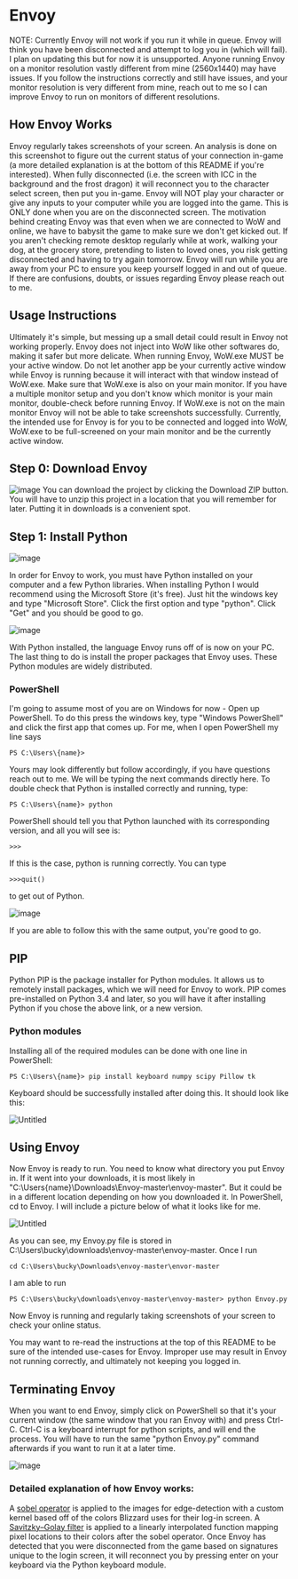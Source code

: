 # Envoy

NOTE: Currently Envoy will not work if you run it while in queue. Envoy will think you have been disconnected and attempt to log you in (which will fail). I plan on updating this but for now it is unsupported. Anyone running Envoy on a monitor resolution vastly different from mine (2560x1440) may have issues. If you follow the instructions correctly and still have issues, and your monitor resolution is very different from mine, reach out to me so I can improve Envoy to run on monitors of different resolutions.

## How Envoy Works

Envoy regularly takes screenshots of your screen. An analysis is done on this screenshot to figure out the current status of your connection in-game (a more detailed explanation is at the bottom of this README if you're interested). When fully disconnected (i.e. the screen with ICC in the background and the frost dragon) it will reconnect you to the character select screen, then put you in-game. Envoy will NOT play your character or give any inputs to your computer while you are logged into the game. This is ONLY done when you are on the disconnected screen. The motivation behind creating Envoy was that even when we are connected to WoW and online, we have to babysit the game to make sure we don't get kicked out. If you aren't checking remote desktop regularly while at work, walking your dog, at the grocery store, pretending to listen to loved ones, you risk getting disconnected and having to try again tomorrow. Envoy will run while you are away from your PC to ensure you keep yourself logged in and out of queue. If there are confusions, doubts, or issues regarding Envoy please reach out to me.

## Usage Instructions

Ultimately it's simple, but messing up a small detail could result in Envoy not working properly. Envoy does not inject into WoW like other softwares do, making it safer but more delicate. When running Envoy, WoW.exe MUST be your active window. Do not let another app be your currently active window while Envoy is running because it will interact with that window instead of WoW.exe. Make sure that WoW.exe is also on your main monitor. If you have a multiple monitor setup and you don't know which monitor is your main monitor, double-check before running Envoy. If WoW.exe is not on the main monitor Envoy will not be able to take screenshots successfully. Currently, the intended use for Envoy is for you to be connected and logged into WoW, WoW.exe to be full-screened on your main monitor and be the currently active window.

## Step 0: Download Envoy

![image](https://user-images.githubusercontent.com/115406246/194967276-8da3ed4c-eae5-4535-9db5-8c2078f120f4.png)
You can download the project by clicking the Download ZIP button. You will have to unzip this project in a location that you will remember for later. Putting it in downloads is a convenient spot.

## Step 1: Install Python

![image](https://user-images.githubusercontent.com/115406246/194968021-5e9b22bc-52ca-4fd1-83f2-0921aedbf6b0.png)

In order for Envoy to work, you must have Python installed on your computer and a few Python libraries. When installing Python I would recommend using the Microsoft Store (it's free). Just hit the windows key and type "Microsoft Store". Click the first option and type "python". Click "Get" and you should be good to go.

![image](https://user-images.githubusercontent.com/115406246/194968572-98d94211-69d7-4843-9562-30c8e8e2a513.png)

With Python installed, the language Envoy runs off of is now on your PC. The last thing to do is install the proper packages that Envoy uses. These Python modules are widely distributed.

### PowerShell
I'm going to assume most of you are on Windows for now - Open up PowerShell. To do this press the windows key, type "Windows PowerShell" and click the first app that comes up. For me, when I open PowerShell my line says
```
PS C:\Users\{name}>
```
Yours may look differently but follow accordingly, if you have questions reach out to me. We will be typing the next commands directly here. To double check that Python is installed correctly and running, type:
```
PS C:\Users\{name}> python
```

PowerShell should tell you that Python launched with its corresponding version, and all you will see is:
```
>>>
```
If this is the case, python is running correctly. You can type
```
>>>quit()
```
to get out of Python.

![image](https://user-images.githubusercontent.com/115406246/194968847-3142b29c-e42a-4865-aeaf-52daea9eb909.png)

If you are able to follow this with the same output, you're good to go.

## PIP
Python PIP is the package installer for Python modules. It allows us to remotely install packages, which we will need for Envoy to work. PIP comes pre-installed on Python 3.4 and later, so you will have it after installing Python if you chose the above link, or a new version.

### Python modules
Installing all of the required modules can be done with one line in PowerShell:
```
PS C:\Users\{name}> pip install keyboard numpy scipy Pillow tk
```
Keyboard should be successfully installed after doing this.
It should look like this:

![Untitled](https://user-images.githubusercontent.com/115406246/194914147-6d7ccf5e-b005-41df-a359-051c3d7032bd.png)


## Using Envoy
Now Envoy is ready to run. You need to know what directory you put Envoy in. If it went into your downloads, it is most likely in "C:\Users\{name}\Downloads\Envoy-master\envoy-master". But it could be in a different location depending on how you downloaded it. In PowerShell, cd to Envoy. I will include a picture below of what it looks like for me.

![Untitled](https://user-images.githubusercontent.com/115406246/194914470-a402f198-c55e-47b6-80fe-6270e12c5286.png)

As you can see, my Envoy.py file is stored in C:\Users\bucky\downloads\envoy-master\envoy-master. Once I run
```
cd C:\Users\bucky\Downloads\envoy-master\envor-master
```
I am able to run
```
PS C:\Users\bucky\downloads\envoy-master\envoy-master> python Envoy.py
```
Now Envoy is running and regularly taking screenshots of your screen to check your online status.

You may want to re-read the instructions at the top of this README to be sure of the intended use-cases for Envoy. Improper use may result in Envoy not running correctly, and ultimately not keeping you logged in.

## Terminating Envoy
When you want to end Envoy, simply click on PowerShell so that it's your current window (the same window that you ran Envoy with) and press Ctrl-C. Ctrl-C is a keyboard interrupt for python scripts, and will end the process. You will have to run the same "python Envoy.py" command afterwards if you want to run it at a later time.

![image](https://user-images.githubusercontent.com/115406246/194777305-5e452aee-c56d-4cb4-93e5-eda4d79cadef.png)



### Detailed explanation of how Envoy works:
A [sobel operator](https://en.wikipedia.org/wiki/Sobel_operator) is applied to the images for edge-detection with a custom kernel based off of the colors Blizzard uses for their log-in screen. A [Savitzky–Golay filter](https://en.wikipedia.org/wiki/Savitzky%E2%80%93Golay_filter) is applied to a linearly interpolated function mapping pixel locations to their colors after the sobel operator. Once Envoy has detected that you were disconnected from the game based on signatures unique to the login screen, it will reconnect you by pressing enter on your keyboard via the Python keyboard module.
